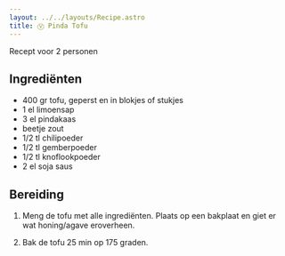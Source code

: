 ```yaml
---
layout: ../../layouts/Recipe.astro
title: Ⓥ Pinda Tofu
---
```



R﻿ecept voor 2 personen

## Ingrediënten

* 4﻿00 gr tofu, geperst en in blokjes of stukjes
* 1﻿ el limoensap
* 3﻿ el pindakaas
* b﻿eetje zout
* 1﻿/2 tl chilipoeder
* 1﻿/2 tl gemberpoeder
* 1﻿/2 tl knoflookpoeder
* 2﻿ el soja saus

## Bereiding

1. ﻿M﻿eng de tofu met alle ingrediënten. Plaats op een bakplaat en giet er wat honing/agave eroverheen. 


2. B﻿ak de tofu 25 min op 175 graden.